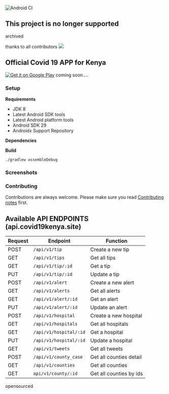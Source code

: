  ![Android CI](https://github.com/opensource254/covidapp/workflows/Android%20CI/badge.svg)
## This project is no longer supported
archived 

thanks to all contributors 
<a href="https://github.com/opensource254/covidapp/graphs/contributors">
  <img src="https://contrib.rocks/image?repo=opensource254/covidapp" />
</a>



## Official Covid 19 APP for Kenya

[![Get it on Google Play][Play Store Badge]][Play Store] coming soon....

### Setup
**Requirements**
- JDK 8
- Latest Android SDK tools
- Latest Android platform tools
- Android SDK 29
- Androidx Support Repository

**Dependencies**



**Build**

    ./gradlew assembleDebug





### Screenshots


### Contributing
Contributions are always welcome. Please make sure you read [Contributing notes](CONTRIBUTING.md) first.

## Available API ENDPOINTS (api.covid19kenya.site)


| Request | Endpoint              | Function                |
| ------- | --------------------- | ----------------------- |
| POST    | `/api/v1/tip`         | Create a new tip        |
| GET     | `/api/v1/tips`        | Get all tips            |
| GET     | `/api/v1/tip/:id`     | Get a tip               |
| PUT     | `/api/v1/tip/:id`     | Update a tip            |
| POST    | `/api/v1/alert`       | Create a new alert      | 
| GET     | `/api/v1/alerts`      | Get all alerts          |
| GET     | `/api/v1/alert/:id`   | Get an alert            |
| PUT     | `/api/v1/alert/:id`   | Update an alert         |
| POST    | `/api/v1/hospital`    | Create a new hospital   | 
| GET     | `/api/v1/hospitals`   | Get all hospitals       |
| GET     | `/api/v1/hospital/:id`| Get a hospital          |
| PUT     | `/api/v1/hospital/:id`| Update a hospital       |
| GET     | `/api/v1/tweets`      | Get all tweets          |
| POST    | `/api/v1/county_case` | Get all counties detail |
| GET     | `/api/v1/counties`    | Get all counties        |
| GET     | `api/v1/county/:id`   | Get all counties by ids | 

opensourced 

[Play Store]: https://play.google.com/store/apps/
[Play Store Badge]: https://play.google.com/intl/en_us/badges/images/badge_new.png
[AOSP support library]: https://developer.android.com/tools/support-library/features.html
[Retrofit]: https://github.com/square/retrofit
[OkHttp]: https://github.com/square/okhttp

